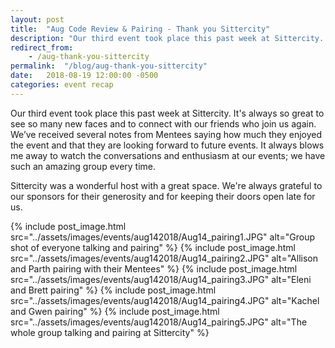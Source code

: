 ```yaml
---
layout: post
title:  "Aug Code Review & Pairing - Thank you Sittercity"
description: "Our third event took place this past week at Sittercity. It's always so great to see so many new faces and to connect with our friends who join us again."
redirect_from: 
    - /aug-thank-you-sittercity
permalink:  "/blog/aug-thank-you-sittercity"
date:   2018-08-19 12:00:00 -0500
categories: event recap
---
```


Our third event took place this past week at Sittercity. It's always so great to see so many new faces and to connect with our friends who join us again. We’ve received several notes from Mentees saying how much they enjoyed the event and that they are looking forward to future events. It always blows me away to watch the conversations and enthusiasm at our events; we have such an amazing group every time.

Sittercity was a wonderful host with a great space. We're always grateful to our sponsors for their generosity and for keeping their doors open late for us.

{% include post_image.html src="../assets/images/events/aug142018/Aug14_pairing1.JPG" alt="Group shot of everyone talking and pairing" %} 
{% include post_image.html src="../assets/images/events/aug142018/Aug14_pairing2.JPG" alt="Allison and Parth pairing with their Mentees" %} 
{% include post_image.html src="../assets/images/events/aug142018/Aug14_pairing3.JPG" alt="Eleni and Brett pairing" %} 
{% include post_image.html src="../assets/images/events/aug142018/Aug14_pairing4.JPG" alt="Kachel and Gwen pairing" %} 
{% include post_image.html src="../assets/images/events/aug142018/Aug14_pairing5.JPG" alt="The whole group talking and pairing at Sittercity" %} 

